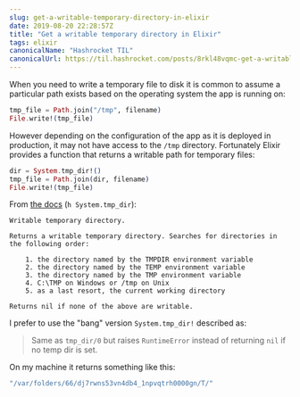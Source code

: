```yaml
---
slug: get-a-writable-temporary-directory-in-elixir
date: 2019-08-20 22:28:57Z
title: "Get a writable temporary directory in Elixir"
tags: elixir
canonicalName: "Hashrocket TIL"
canonicalUrl: https://til.hashrocket.com/posts/8rkl48vqmc-get-a-writable-temporary-directory-in-elixir
---
```



When you need to write a temporary file to disk it is common to assume a particular path exists based on the operating system the app is running on:

```elixir
tmp_file = Path.join("/tmp", filename)
File.write!(tmp_file)
```

However depending on the configuration of the app as it is deployed in production, it may not have access to the `/tmp` directory. Fortunately Elixir provides a function that returns a writable path for temporary files:

```elixir
dir = System.tmp_dir!()
tmp_file = Path.join(dir, filename)
File.write!(tmp_file)
```

From [the docs](https://hexdocs.pm/elixir/System.html#tmp_dir/0) (`h System.tmp_dir`):

```
Writable temporary directory.

Returns a writable temporary directory. Searches for directories in the following order:

    1. the directory named by the TMPDIR environment variable
    2. the directory named by the TEMP environment variable
    3. the directory named by the TMP environment variable
    4. C:\TMP on Windows or /tmp on Unix
    5. as a last resort, the current working directory

Returns nil if none of the above are writable.
```

I prefer to use the "bang" version `System.tmp_dir!` described as:

> Same as `tmp_dir/0` but raises `RuntimeError` instead of returning `nil` if no temp dir is set.

On my machine it returns something like this:

```elixir
"/var/folders/66/dj7rwns53vn4db4_1npvqtrh0000gn/T/"
```
